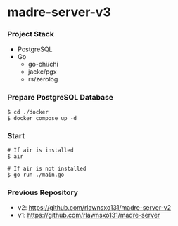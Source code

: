 # madre-server-v3

### Project Stack

- PostgreSQL
- Go
  - go-chi/chi
  - jackc/pgx
  - rs/zerolog

### Prepare PostgreSQL Database

```shell
$ cd ./docker
$ docker compose up -d
```

### Start

```shell
# If air is installed
$ air

# If air is not installed
$ go run ./main.go
```

### Previous Repository

- v2: <https://github.com/rlawnsxo131/madre-server-v2>
- v1: <https://github.com/rlawnsxo131/madre-server>
